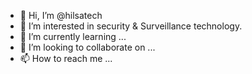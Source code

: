 - 👋 Hi, I’m @hilsatech
- 👀 I’m interested in security & Surveillance technology. 
- 🌱 I’m currently learning ...
- 💞️ I’m looking to collaborate on ...
- 📫 How to reach me ...

<!---
hilsatech/hilsatech is a ✨ special ✨ repository because its `README.md` (this file) appears on your GitHub profile.
You can click the Preview link to take a look at your changes.
--->
